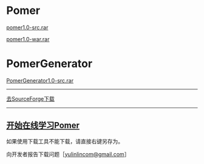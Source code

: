 # Pomer #

[pomer1.0-src.rar](http://downloads.sourceforge.net/pomer/pomer1.0-src.rar)


[pomer1.0-war.rar](http://downloads.sourceforge.net/pomer/pomer1.0-war.rar)

# PomerGenerator #


[PomerGenerator1.0-src.rar](http://downloads.sourceforge.net/pomer/PomerGenerator1.0-src.rar?modtime=1223341282&big_mirror=0)

---


[去SourceForge下载](http://sourceforge.net/project/showfiles.php?group_id=237895)

---

## [开始在线学习Pomer](help_doc_zh.md) ##




如果使用下载工具不能下载，请直接右键另存为。

向开发者报告下载问题［yulinlincom@gmail.com］